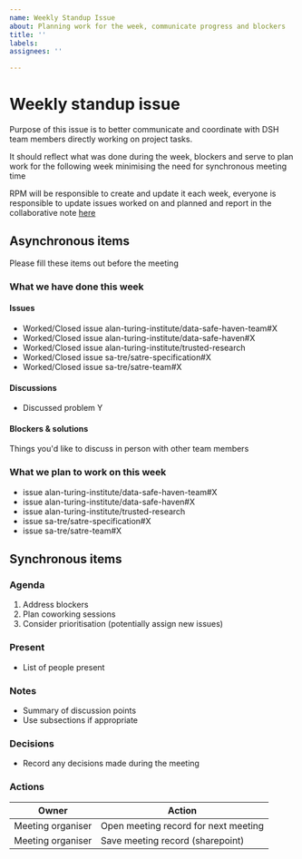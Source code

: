 ```yaml
---
name: Weekly Standup Issue
about: Planning work for the week, communicate progress and blockers
title: ''
labels: 
assignees: ''

---
```


# Weekly standup issue

Purpose of this issue is to better communicate and coordinate with DSH team members directly working on project tasks.

It should reflect what was done during the week, blockers and serve to plan work for the following week minimising the need for synchronous meeting time

RPM will be responsible to create and update it each week,
everyone is responsible to update issues worked on and planned and report in the collaborative note [here](https://hackmd.io/3KNjlfj-Sn-giEk8DOnqyA)

## Asynchronous items


Please fill these items out before the meeting


### What we have done this week

#### Issues

- Worked/Closed issue alan-turing-institute/data-safe-haven-team#X
- Worked/Closed issue alan-turing-institute/data-safe-haven#X
- Worked/Closed issue alan-turing-institute/trusted-research
- Worked/Closed issue sa-tre/satre-specification#X
- Worked/Closed issue sa-tre/satre-team#X

#### Discussions
- Discussed problem Y



#### Blockers & solutions


Things you'd like to discuss in person with other team members


### What we plan to work on this week

- issue alan-turing-institute/data-safe-haven-team#X
- issue alan-turing-institute/data-safe-haven#X
- issue alan-turing-institute/trusted-research
- issue sa-tre/satre-specification#X
- issue sa-tre/satre-team#X

## Synchronous items

### Agenda

1. Address blockers
2. Plan coworking sessions
3. Consider prioritisation (potentially assign new issues)

<!--
Please do not add additional agenda items.
Other issues can be dealt with in coworking time.
-->

### Present

- List of people present

### Notes

- Summary of discussion points
- Use subsections if appropriate

### Decisions

- Record any decisions made during the meeting

### Actions

| Owner             | Action                               |
| -------           | --------                             |
| Meeting organiser | Open meeting record for next meeting |
| Meeting organiser | Save meeting record (sharepoint)     |

